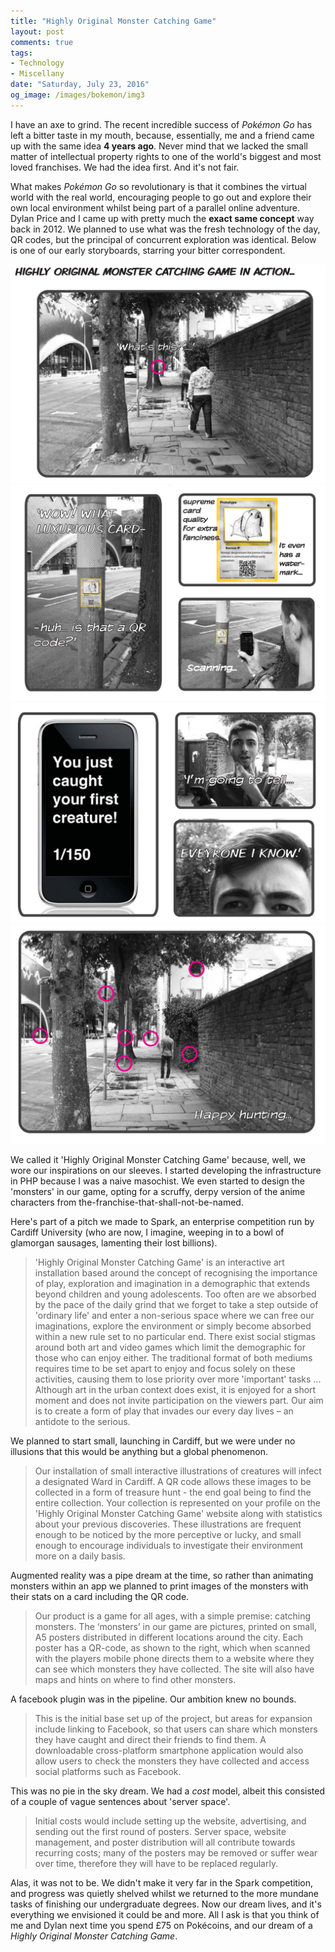 ```yaml
---
title: "Highly Original Monster Catching Game"
layout: post
comments: true
tags:
- Technology
- Miscellany
date: "Saturday, July 23, 2016"
og_image: /images/bokemon/img3
---
```


I have an axe to grind. The recent incredible success of *Pokémon Go* has left a bitter taste in my mouth, because, essentially, me and a friend came up with the same idea **4 years ago**. Never mind that we lacked the small matter of intellectual property rights to one of the world's biggest and most loved franchises. We had the idea first. And it's not fair.

What makes *Pokémon Go* so revolutionary is that it combines the virtual world with the real world, encouraging people to go out and explore their own local environment whilst being part of a parallel online adventure. Dylan Price and I came up with pretty much the **exact same concept** way back in 2012. We planned to use what was the fresh technology of the day, QR codes, but the principal of concurrent exploration was identical. Below is one of our early storyboards, starring your bitter correspondent.

![storyboard](/images/bokemon/img1)
![storyboard](/images/bokemon/img2)
![storyboard](/images/bokemon/img3)
![storyboard](/images/bokemon/img4)

We called it 'Highly Original Monster Catching Game' because, well, we wore our inspirations on our sleeves. I started developing the infrastructure in PHP because I was a naive masochist. We even started to design the 'monsters' in our game, opting for a scruffy, derpy version of the anime characters from the-franchise-that-shall-not-be-named.

Here's part of a pitch we made to Spark, an enterprise competition run by Cardiff University (who are now, I imagine, weeping in to a bowl of glamorgan sausages, lamenting their lost billions).

> 'Highly Original Monster Catching Game' is an interactive art installation based around the concept of recognising the importance of play, exploration and imagination in a demographic that extends beyond children and young adolescents. Too often are we absorbed by the pace of the daily grind that we forget to take a step outside of 'ordinary life' and enter a non-serious space where we can free our imaginations, explore the environment or simply become absorbed within a new rule set to no particular end.
There exist social stigmas around both art and video games which limit the demographic for those who can enjoy either. The traditional format of both mediums requires time to be set apart to enjoy and focus solely on these activities, causing them to lose priority over more 'important' tasks ... Although art in the urban context does exist, it is enjoyed for a short moment and does not invite participation on the viewers part. Our aim is to create a form of play that invades our every day lives – an antidote to the serious.

We planned to start small, launching in Cardiff, but we were under no illusions that this would be anything but a global phenomenon.

> Our installation of small interactive illustrations of creatures will infect a designated Ward in Cardiff. A QR code allows these images to be collected in a form of treasure hunt - the end goal being to find the entire collection. Your collection is represented on your profile on the 'Highly Original Monster Catching Game' website along with statistics about your previous discoveries. These illustrations are frequent enough to be noticed by the more perceptive or lucky, and small enough to encourage individuals to investigate their environment more on a daily basis.

Augmented reality was a pipe dream at the time, so rather than animating monsters within an app we planned to print images of the monsters with their stats on a card including the QR code.

> Our product is a game for all ages, with a simple premise: catching monsters. The ‘monsters’ in our game are pictures, printed on small, A5 posters distributed in different locations around the city. Each poster has a QR-code, as shown to the right, which when scanned with the players mobile phone directs them to a website where they can see which monsters they have collected. The site will also have maps and hints on where to find other monsters.

A facebook plugin was in the pipeline. Our ambition knew no bounds.

> This is the initial base set up of the project, but areas for expansion include linking to Facebook, so that users can share which monsters they have caught and direct their friends to find them. A downloadable cross-platform smartphone application would also allow users to check the monsters they have collected and access social platforms such as Facebook.

This was no pie in the sky dream. We had a *cost* model, albeit this consisted of a couple of vague sentences about 'server space'.

> Initial costs would include setting up the website, advertising, and sending out the first round of posters. Server space, website management, and poster distribution will all contribute towards recurring costs; many of the posters may be removed or suffer wear over time, therefore they will have to be replaced regularly.

Alas, it was not to be. We didn't make it very far in the Spark competition, and progress was quietly shelved whilst we returned to the more mundane tasks of finishing our undergraduate degrees. Now our dream lives, and it's everything we envisioned it could be and more. All I ask is that you think of me and Dylan next time you spend £75 on Pokécoins, and our dream of a *Highly Original Monster Catching Game*.
